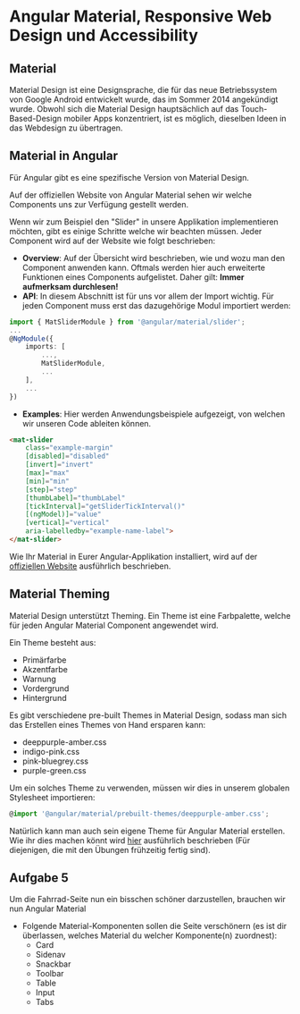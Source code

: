 # Angular Material, Responsive Web Design und Accessibility
## Material
Material Design ist eine Designsprache, die für das neue Betriebssystem von Google Android entwickelt wurde, das im Sommer 2014 angekündigt wurde.
Obwohl sich die Material Design hauptsächlich auf das Touch-Based-Design mobiler Apps konzentriert, ist es möglich, dieselben Ideen in das Webdesign zu übertragen.

## Material in Angular
Für Angular gibt es eine spezifische Version von Material Design.

Auf der offiziellen Website von Angular Material sehen wir welche Components uns zur Verfügung gestellt werden.

Wenn wir zum Beispiel den "Slider" in unsere Applikation implementieren möchten, gibt es einige Schritte welche wir beachten müssen.
Jeder Component wird auf der Website wie folgt beschrieben:

- **Overview**: Auf der Übersicht wird beschrieben, wie und wozu man den Component anwenden kann.
Oftmals werden hier auch erweiterte Funktionen eines Components aufgelistet. Daher gilt: **Immer aufmerksam durchlesen!**
- **API**: In diesem Abschnitt ist für uns vor allem der Import wichtig. Für jeden Component muss erst das dazugehörige Modul importiert werden:

```typescript
import { MatSliderModule } from '@angular/material/slider';
...
@NgModule({
    imports: [
        ...,
        MatSliderModule,
        ...
    ],
    ...
})
```

- **Examples**: Hier werden Anwendungsbeispiele aufgezeigt, von welchen wir unseren Code ableiten können.
```html
<mat-slider
    class="example-margin"
    [disabled]="disabled"
    [invert]="invert"
    [max]="max"
    [min]="min"
    [step]="step"
    [thumbLabel]="thumbLabel"
    [tickInterval]="getSliderTickInterval()"
    [(ngModel)]="value"
    [vertical]="vertical"
    aria-labelledby="example-name-label">
</mat-slider>
```

Wie Ihr Material in Eurer Angular-Applikation installiert, wird auf der [offiziellen Website](https://material.angular.io/guide/getting-started) ausführlich beschrieben.

## Material Theming
Material Design unterstützt Theming. Ein Theme ist eine Farbpalette, welche für jeden Angular Material Component angewendet wird. 

Ein Theme besteht aus:
- Primärfarbe
- Akzentfarbe
- Warnung
- Vordergrund
- Hintergrund

Es gibt verschiedene pre-built Themes in Material Design, sodass man sich das Erstellen eines Themes von Hand ersparen kann:
- deeppurple-amber.css
- indigo-pink.css
- pink-bluegrey.css
- purple-green.css

Um ein solches Theme zu verwenden, müssen wir dies in unserem globalen Stylesheet importieren:

```typescript
@import '@angular/material/prebuilt-themes/deeppurple-amber.css';
```

Natürlich kann man auch sein eigene Theme für Angular Material erstellen.
Wie ihr dies machen könnt wird [hier](https://material.angular.io/guide/theming#defining-a-custom-theme) ausführlich beschrieben (Für diejenigen, die mit den Übungen frühzeitig fertig sind).

## Aufgabe 5
Um die Fahrrad-Seite nun ein bisschen schöner darzustellen, brauchen wir nun Angular Material
- Folgende Material-Komponenten sollen die Seite verschönern (es ist dir überlassen, welches Material du welcher Komponente(n) zuordnest): 
    - Card
    - Sidenav
    - Snackbar
    - Toolbar
    - Table
    - Input
    - Tabs
